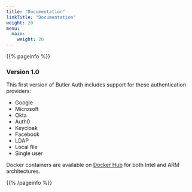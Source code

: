 ```yaml
---
title: "Documentation"
linkTitle: "Documentation"
weight: 20
menu:
  main:
    weight: 20
---
```


{{% pageinfo %}}

### Version 1.0

This first version of Butler Auth includes support for these authentication providers:

* Google
* Microsoft
* Okta
* Auth0
* Keycloak
* Facebook
* LDAP
* Local file
* Single user

Docker containers are available on [Docker Hub](https://dockerlskdjflskjf) for both Intel and ARM architectures.

{{% /pageinfo %}}
